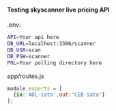 #### Testing skyscanner live pricing API

.env:
```sh
API=Your api here
DB_URL=localhost:3306/scanner
DB_USR=scan
DB_PSW=scanner
POL=Your polling directory here
```

app/routes.js

```javascript
module.exports = [
  {in:'ADL-iata',out:'CEB-iata'}
];
```
